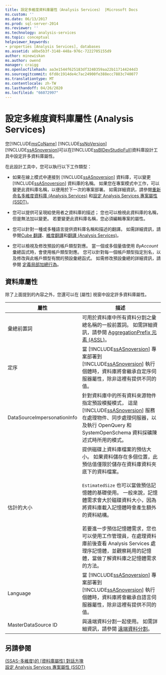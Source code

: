 ```yaml
---
title: 設定多維度資料庫屬性（Analysis Services） |Microsoft Docs
ms.custom: ''
ms.date: 06/13/2017
ms.prod: sql-server-2014
ms.reviewer: ''
ms.technology: analysis-services
ms.topic: conceptual
helpviewer_keywords:
- properties [Analysis Services], databases
ms.assetid: a8be5b3f-3148-448a-976c-7222705155d9
author: minewiskan
ms.author: owend
manager: craigg
ms.openlocfilehash: aa3e1544f625183df3240359aa22b117144244d3
ms.sourcegitcommit: 6fd8c1914de4c7ac24900fe388ecc7883c740077
ms.translationtype: MT
ms.contentlocale: zh-TW
ms.lasthandoff: 04/26/2020
ms.locfileid: "66072997"
---
```

# <a name="set-multidimensional-database-properties-analysis-services"></a>設定多維度資料庫屬性 (Analysis Services)
  您[!INCLUDE[msCoName](../../includes/msconame-md.md)] [!INCLUDE[ssNoVersion](../../includes/ssnoversion-md.md)] [!INCLUDE[ssASnoversion](../../includes/ssasnoversion-md.md)]可以在[!INCLUDE[ssBIDevStudioFull](../../includes/ssbidevstudiofull-md.md)]資料庫設計工具中設定許多資料庫屬性。  
  
 在此設計工具中，您可以執行以下工作類型：  
  
-   如果在線上模式中連接到 [!INCLUDE[ssASnoversion](../../includes/ssasnoversion-md.md)] 資料庫，可以變更 [!INCLUDE[ssASnoversion](../../includes/ssasnoversion-md.md)] 資料庫的名稱。 如果您在專案模式中工作，可以變更此資料庫名稱，以便用於下一次的專案部署。 如需詳細資訊，請參閱[重新命名多維度資料庫 &#40;Analysis Services&#41;](rename-a-multidimensional-database-analysis-services.md) 和[設定 Analysis Services 專案屬性 &#40;SSDT&#41;](configure-analysis-services-project-properties-ssdt.md)。  
  
-   您可以提供可呈現給使用者之資料庫的描述； 您也可以檢視此資料庫的名稱，但是無法加以變更。 若要變更此資料庫名稱，您必須編輯專案的屬性。  
  
-   您可以針對一種或多種語言提供資料庫名稱和描述的翻譯。 如需詳細資訊，請參閱[Cube 翻譯](../multidimensional-models-olap-logical-cube-objects/cube-translations.md)、[維度翻譯](../multidimensional-models-olap-logical-dimension-objects/dimension-translations.md)和[翻譯 &#40;Analysis Services&#41;](../translations-analysis-services.md)。  
  
-   您可以檢視及修改預設的帳戶類型對應。 當一個或多個量值使用 *ByAccount* 彙總函式時，會使用帳戶類型對應。 您可以針對每一個帳戶類型指定別名，以及修改與此帳戶類型有關的預設彙總函式。 如需修改預設彙總的詳細資訊，請參閱 [定義局部加總行為](define-semiadditive-behavior.md)。  
  
## <a name="database-properties"></a>資料庫屬性  
 除了上面提到的內容之外，您還可以在 [屬性] 視窗中設定許多資料庫屬性。  
  
|屬性|描述|  
|--------------|-----------------|  
|彙總前置詞|可用於資料庫中所有資料分割之彙總名稱的一般前置詞。 如需詳細資訊，請參閱 [AggregationPrefix 元素 &#40;ASSL&#41;](https://docs.microsoft.com/bi-reference/assl/properties/aggregationprefix-element-assl)。|  
|定序|當 [!INCLUDE[ssASnoversion](../../includes/ssasnoversion-md.md)] 專案部署到 [!INCLUDE[ssASnoversion](../../includes/ssasnoversion-md.md)] 執行個體時，資料庫將會繼承自定序伺服器屬性，除非這裡有提供不同的值。|  
|DataSourceImpersonationInfo|針對資料庫中的所有資料來源物件指定預設模擬模式， 這是 [!INCLUDE[ssASnoversion](../../includes/ssasnoversion-md.md)] 服務在處理物件、同步處理伺服器，以及執行 OpenQuery 和 SystemOpenSchema 資料採礦陳述式時所用的模式。|  
|估計的大小|提供磁碟上資料庫檔案的預估大小。 如果資料儲存在多個位置，此預估值僅限於儲存在資料庫資料夾底下的資料檔案。<br /><br /> `EstimatedSize` 也可以當做預估記憶體的基礎使用。 一般來說，記憶體需求會大於磁碟資料大小，因為將資料庫載入記憶體時會產生額外的資料結構。<br /><br /> 若要進一步預估記憶體需求，您也可以使用工作管理員，在處理資料庫前後查看 Analysis Services 處理序記憶體，並觀察耗用的記憶體，當做了解資料庫之記憶體需求的方法。|  
|Language|當 [!INCLUDE[ssASnoversion](../../includes/ssasnoversion-md.md)] 專案部署到 [!INCLUDE[ssASnoversion](../../includes/ssasnoversion-md.md)] 執行個體時，資料庫將會繼承自語言伺服器屬性，除非這裡有提供不同的值。|  
|MasterDataSource ID|與遠端資料分割一起使用。 如需詳細資訊，請參閱 [遠端資料分割](../multidimensional-models-olap-logical-cube-objects/partitions-remote-partitions.md)。|  
  
## <a name="see-also"></a>另請參閱  
 [&#40;SSAS-多維度&#41;的 [資料庫屬性] 對話方塊](../database-properties-dialog-box-ssas-multidimensional.md)   
 [設定 Analysis Services 專案屬性 &#40;SSDT&#41;](configure-analysis-services-project-properties-ssdt.md)  
  
  
